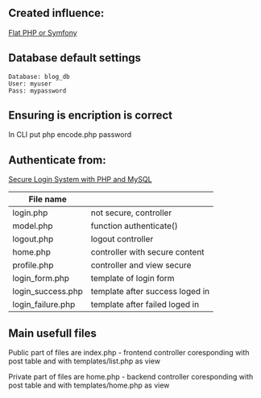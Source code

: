 ## Created influence:
[Flat PHP or Symfony](https://symfony.com/doc/current/introduction/from_flat_php_to_symfony.html)

## Database default settings
	Database: blog_db
	User: myuser
	Pass: mypassword

## Ensuring is encription is correct
In CLI put 
	php encode.php password

## Authenticate from:
[Secure Login System with PHP and MySQL](https://codeshack.io/secure-login-system-php-mysql/)

| File name         | 									|
|-------------------|:----------------------------------|
| login.php		    | not secure, controller			|
| model.php		    | function authenticate()			|
| logout.php	    | logout controller					|
| home.php	  	    | controller with secure content	|
| profile.php 	    | controller and view secure		|
| login_form.php    | template of login form			|
| login_success.php | template after success loged in	|
| login_failure.php | template after failed loged in	|

## Main usefull files

Public part of files are index.php - frontend controller coresponding with post table and with templates/list.php as view

Private part of files are home.php - backend controller coresponding with post table and with templates/home.php as view

